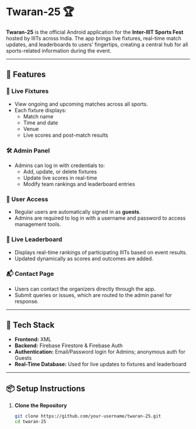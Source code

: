 # Twaran-25 🏆

**Twaran-25** is the official Android application for the **Inter-IIIT Sports Fest** hosted by IIITs across India. The app brings live fixtures, real-time match updates, and leaderboards to users’ fingertips, creating a central hub for all sports-related information during the event.

---

## 🚀 Features

### 📅 Live Fixtures
- View ongoing and upcoming matches across all sports.
- Each fixture displays:
  - Match name
  - Time and date
  - Venue
  - Live scores and post-match results

### 🛠️ Admin Panel
- Admins can log in with credentials to:
  - Add, update, or delete fixtures
  - Update live scores in real-time
  - Modify team rankings and leaderboard entries

### 👥 User Access
- Regular users are automatically signed in as **guests**.
- Admins are required to log in with a username and password to access management tools.

### 🏅 Live Leaderboard
- Displays real-time rankings of participating IIITs based on event results.
- Updated dynamically as scores and outcomes are added.

### 📬 Contact Page
- Users can contact the organizers directly through the app.
- Submit queries or issues, which are routed to the admin panel for response.

---

## 🧱 Tech Stack

- **Frontend:** XML
- **Backend:** Firebase Firestore & Firebase Auth
- **Authentication:** Email/Password login for Admins; anonymous auth for Guests
- **Real-Time Database:** Used for live updates to fixtures and leaderboard

---

## 📦 Setup Instructions

1. **Clone the Repository**
   ```bash
   git clone https://github.com/your-username/twaran-25.git
   cd twaran-25
